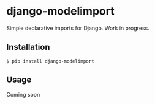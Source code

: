 django-modelimport
===========

Simple declarative imports for Django. Work in progress.

Installation
------------

`$ pip install django-modelimport`

Usage
-------------

Coming soon
